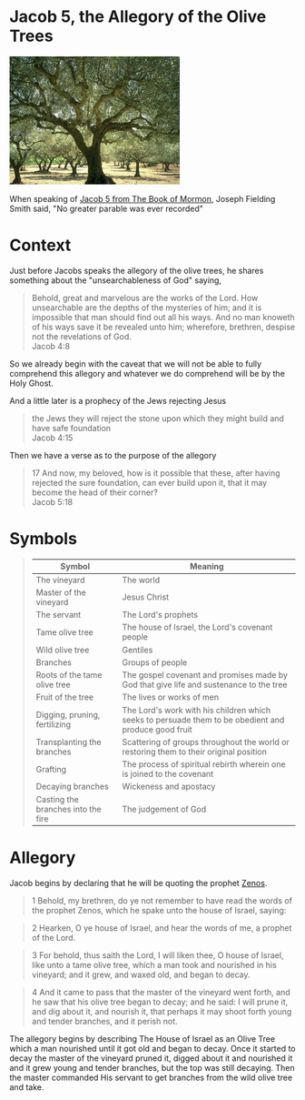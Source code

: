 

# Jacob 5, the Allegory of the Olive Trees

<img src="olive tree.jpg" alt="Alt text" title="Olive Tree" style="display: inline-block; margin: 0 auto; max-width: 300px">

When speaking of [Jacob 5 from The Book of Mormon][1], Joseph Fielding Smith said, "No greater parable was ever recorded"


# Context
Just before Jacobs speaks the allegory of the olive trees, he shares something about the "unsearchableness of God" saying, 

> Behold, great and marvelous are the works of the Lord. How unsearchable are the depths of the mysteries of him; and it is impossible that man should find out all his ways. And no man knoweth of his ways save it be revealed unto him; wherefore, brethren, despise not the revelations of God.     
> Jacob 4:8

So we already begin with the caveat that we will not be able to fully comprehend this allegory and whatever we do comprehend will be by the Holy Ghost.

And a little later is a prophecy of the Jews rejecting Jesus
> the Jews they will reject the stone upon which they might build and have safe foundation  
> Jacob 4:15

Then we have a verse as to the purpose of the allegory

> 17 And now, my beloved, how is it possible that these, after having rejected the sure foundation, can ever build upon it, that it may become the head of their corner?   
> Jacob 5:18

# Symbols

> Symbol | Meaning 
> --- | ---
> The vineyard | The world
> Master of the vineyard | Jesus Christ
> The servant | The Lord's prophets
> Tame olive tree | The house of Israel, the Lord's covenant people
> Wild olive tree | Gentiles
> Branches | Groups of people
> Roots of the tame olive tree | The gospel covenant and promises made by God that give life and sustenance to the tree
> Fruit of the tree | The lives or works of men
> Digging, pruning, fertilizing | The Lord's work with his children which seeks to persuade them to be obedient and produce good fruit
> Transplanting the branches | Scattering of groups throughout the world or restoring them to their original position
> Grafting | The process of spiritual rebirth wherein one is joined to the covenant
> Decaying branches | Wickeness and apostacy
> Casting the branches into the fire | The judgement of God


# Allegory


Jacob begins by declaring that he will be quoting the prophet [Zenos][2].

> 1 Behold, my brethren, do ye not remember to have read the words of the prophet Zenos, which he spake unto the house of Israel, saying:

> 2 Hearken, O ye house of Israel, and hear the words of me, a prophet of the Lord.

> 3 For behold, thus saith the Lord, I will liken thee, O house of Israel, like unto a tame olive tree, which a man took and nourished in his vineyard; and it grew, and waxed old, and began to decay.

> 4 And it came to pass that the master of the vineyard went forth, and he saw that his olive tree began to decay; and he said: I will prune it, and dig about it, and nourish it, that perhaps it may shoot forth young and tender branches, and it perish not.

The allegory begins by describing The House of Israel as an Olive Tree which a man nourished until it got old and began to decay. Once it started to decay the master of the vineyard pruned it, digged about it and nourished it and it grew young and tender branches, but the top was still decaying. Then the master commanded His servant to get branches from the wild olive tree and take.



[1]: https://www.churchofjesuschrist.org/study/scriptures/bofm/jacob/5?lang=eng
[2]: https://porterbmoody.github.io/blog/Jacob%205.html



